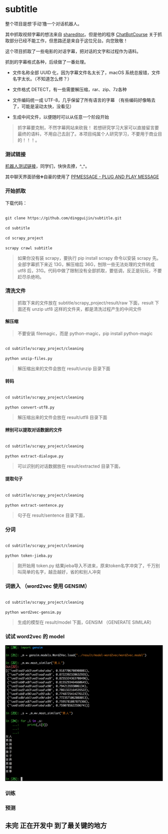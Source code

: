 # subtitle

整个项目是想‘手动’撸一个对话机器人。

其中抓取视频字幕的想法来自 [shareditor](http://www.shareditor.com/blogshow?blogId=112)。但是他的程序 [ChatBotCourse](https://github.com/warmheartli/ChatBotCourse) 关于抓取部分已经不能工作，但思路还是来自于这位兄台。向您致敬！

这个项目抓取了一些电影的对话字幕，把对话的文字和过程作为语料。

抓到的字幕格式各种，后续做了一番处理。


* 文件名称全部 UUID 化，因为字幕文件名太长了，macOS 系统总报错，文件名字太长。（不知道怎么修？）

* 文件格式 DETECT，有一些需要解压缩，rar、zip、7z各种

* 文件编码统一成 UTF-8，几乎保留了所有语言的字幕 （有些编码好像略去了，可能是滚动太快，没看见）

* 生成中间文件，以便随时可以从任意一个阶段开始


> 抓字幕要克制，不然字幕网站来砍我！ 若想研究学习大家可以直接留言要最终的语料，不用自己去刮了。本项目纯属个人研究学习，不要用于商业目的！！！。

### 测试链接

[机器人测试链接](https://wanda.ppmessage.cn/ppcom/enterprise/eyJ1dWlkIjoiZTBhM2Q4MTYtZGJiMy0xMWU3LWE0MTctMDAxNjNlMDA2ZGViIiwiYXBwX25hbWUiOiJQUE1FU1NBR0UifQ==)，同学们，快快去撩，^_^。

其中聊天界面骄傲➕自豪的使用了 [PPMESSAGE - PLUG AND PLAY MESSAGE](https://ppmessage.cn)

### 开始抓取

下载代码：

```shell

git clone https://github.com/dingguijin/subtitle.git

cd subtitle

cd scrapy_project

scrapy crawl subtitle

```

> 如果你没有装 scrapy，要执行 pip install scrapy 命令以安装 scrapy 先。全部字幕抓下来近 13G，解压缩后 36G，刨除一些无法处理的文件转成 utf8 后，31G。代码中做了限制没有全部抓取，要低调，反正是玩玩，不要赶尽杀绝哟。



### 清洗文件

> 抓取下来的文件放在 subtitle/scrapy_project/result/raw 下面，result 下面还有 unzip utf8 这样的文件夹，都是清洗过程产生的中间文件


#### 解压缩

> 不要安装 filemagic，而是 python-magic，pip install python-magic


```

cd subtitle/scrapy_project/cleaning

python unzip-files.py

```

> 解压缩出来的文件会放在 result/unzip 目录下面




#### 转码

```

cd subtitle/scrapy_project/cleaning

python convert-utf8.py

```

> 解压缩出来的文件会放在 result/utf8 目录下面


#### 辨别可以提取对话数据的文件

```

cd subtitle/scrapy_project/cleaning

python extract-dialogue.py

```

> 可以识别的对话数据放在 result/extracted 目录下面，


#### 提取句子

```

cd subtitle/scrapy_project/cleaning

python extract-sentence.py

```

> 句子在 result/sentence 目录下面，


### 分词

```

cd subtitle/scrapy_project/cleaning

python token-jieba.py

```

> 刚开始用 token.py 结果jieba导入不进来，原来token名字冲突了，千万别叫简单的名字，越丑越好，省的和别人冲突


### 词嵌入 （word2vec 使用 GENSIM）

```

cd subtitle/scrapy_project/cleaning

python word2vec-gensim.py

```

> 生成的模型在 result/model 下面，GENSIM （GENERATE SIMILAR）


### 试试 word2vec 的 model

![](res/word-similar.png)

### 训练




### 预测




## 未完 正在开发中 到了最关键的地方